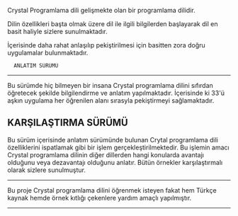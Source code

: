 Crystal Programlama dili gelişmekte olan bir programlama dilidir.

Dilin özellikleri başta olmak üzere dil ile ilgili bilgilerden başlayarak dil en basit haliyle sizlere sunulmaktadır.

İçerisinde daha rahat anlaşılıp pekiştirilmesi için basitten zora doğru uygulamalar bulunmaktadır.

      ANLATIM SÜRÜMÜ
--------------------------
Bu sürümde hiç bilmeyen bir insana Crystal programlama dilini sıfırdan öğretecek şekilde bilgilendirme ve anlatım yapılmaktadır.
İçerisinde ki 33'ü aşkın uygulama her öğrenilen alanı sırasyla pekiştirmeyi sağlamaktadır.

   KARŞILAŞTIRMA SÜRÜMÜ
 -------------------------
 Bu sürüm içerisinde anlatım sürümünde bulunan Crytal programlama dili özelliklerini ispatlamak gibi bir işlem gerçekleştirilmektedir.
 Bu işlemin amacı Crystal programlama dilinin diğer dillerden hangi konularda avantajı olduğunu veya dezavantajı olduğunu anlatır. 
 Bütün örnekler karşılaştırmalı olarak sizlere sunulmuştur.
 
 ***************************************************************************************************************************************
 Bu proje Crystal programlama dilini öğrenmek isteyen fakat hem Türkçe kaynak hemde örnek kıtlığı çekenlere yardım amaçlı yapılmıştır.
 ***************************************************************************************************************************************
